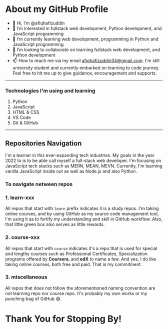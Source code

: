 # **About my GitHub Profile**

- 👋 Hi, I’m @afiqhafizuddin
- 👀 I’m interested in fullstack web development, Python development, and JavaScript programming
- 🌱 I’m currently learning web development, programming in Python and JavaScript programming
- 💞️ I’m looking to collaborate on learning fullstack web development, and Python development
- 📫 How to reach me via my email afiqhafizuddin34@gmail.com. I'm still university student and currently embarked on learning to code journey. Feel free to hit me up to give guidance, encouragement and supports.

---

### **Technologies I'm using and learning**

1. Python
1. JavaScript
1. HTML & CSS
1. VS Code
1. Git & GitHub

<!---
AFIQHAFIZUDDIN99/AFIQHAFIZUDDIN99 is a ✨ special ✨ repository because its `README.md` (this file) appears on your GitHub profile.
You can click the Preview link to take a look at your changes.
--->

---

## **Repositories Navigation**

I'm a learner in this ever-expanding tech industries. My goals in the year 2022 to is to be able call myself a full-stack web developer. I'm focusing on JavaScript tech stacks such as MERN, MEAN, MEVN. Currently, I'm learning vanilla JavaScript inside out as well as Node.js and also Python.

### **To navigate netween repos**

### **1. learn-xxx**

All repos that start with `learn` prefix indicates it is a study repos. I'm taking online courses, and by using GitHub as my source code management tool, I'm using it as to fortify my understanding and skill in GitHub workflow. Also, that little green box also serves as little rewards.

### **2. course-xxx**

All repos that start with `course` indicates it's a repo that is used for special and lengthy courses such as Professional Certificates, Specialization programs offered by **Coursera**, and **edX** to name a few. And yes, I do like taking online courses, both free and paid. That is my commitment.

### **3. miscellaneous**

All repos that does not follow the aforementioned naming convention are not learning repo nor course repo. It's probably my own works or my punching bag of GitHub 😅.

# Thank You for Stopping By!
